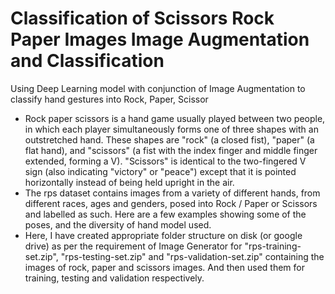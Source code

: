 # Classification of Scissors Rock Paper Images Image Augmentation and Classification
Using Deep Learning model with conjunction of Image Augmentation to classify hand gestures into Rock, Paper, Scissor
- Rock paper scissors is a hand game usually played between two people, in which each player simultaneously forms one of three shapes with an outstretched hand. These shapes are "rock" (a closed fist), "paper" (a flat hand), and "scissors" (a fist with the index finger and middle finger extended, forming a V). "Scissors" is identical to the two-fingered V sign (also indicating "victory" or "peace") except that it is pointed horizontally instead of being held upright in the air.
- The rps dataset contains images from a variety of different hands, from different races, ages and genders, posed into Rock / Paper or Scissors and labelled as such. Here are a few examples showing some of the poses, and the diversity of hand model used.
- Here, I have created appropriate folder structure on disk (or google drive) as per the requirement of Image Generator for "rps-training-set.zip", "rps-testing-set.zip" and "rps-validation-set.zip" containing the images of rock, paper and scissors images. And then used them for training, testing and validation respectively. 
